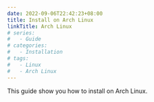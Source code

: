 ```yaml
---
date: 2022-09-06T22:42:23+08:00
title: Install on Arch Linux
linkTitle: Arch Linux
# series:
#   - Guide
# categories:
#   - Installation
# tags:
#   - Linux
#   - Arch Linux
---
```


This guide show you how to install on Arch Linux.
